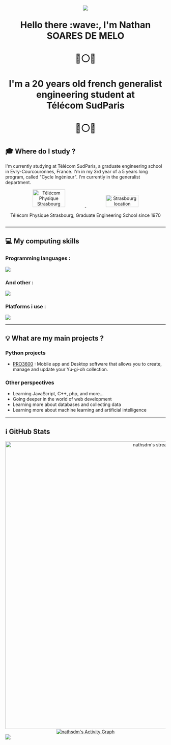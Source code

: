 <h1 align="center">
<img src="https://capsule-render.vercel.app/api?type=waving&color=gradient&height=115&section=header"/>
</p>Hello there :wave:, I'm <strong>Nathan SOARES DE MELO
<br><br>
🔵⚪🔴 <br><br> I'm a 20 years old french generalist engineering student at <br> <strong>Télécom SudParis</strong> <br><br> 🔵⚪🔴</strong></h1>

## :mortar_board: **Where do I study ?**

I'm currently studying at Télécom SudParis, a graduate engineering school in Evry-Courcouronnes, France. I'm in my 3rd year of a 5 years long program, called "Cycle Ingénieur". I'm currently in the generalist department.

<div align="center" style="display: flex; justify-content: center; align-items: center; flex-direction:row">
  <div style="flex: 1;">
    <a href="https://www.telecom-physique.fr/" target="_blank" rel="noreferrer">
      <img src="./images/TPS.jfif" alt="Télécom Physique Strasbourg" style="width: 45%;">
    </a><a href="https://www.strasbourg.eu/" target="_blank" rel="noreferrer">
      <img src="./images/strasbourg.png" alt="Strasbourg location" style="width: 45%;">
    </a>
    <p>Télécom Physique Strasbourg, Graduate Engineering School since 1970</p>
  </div>
</div>

---

## :computer: My computing skills

<div>
  <div>
    <h3>Programming languages :</h3>
    <p>
        <img src="https://skillicons.dev/icons?i=py,c,html,css,js,md,matlab,mysql,sqlite" />
    </p>
  </div>
  <div>
    <h3>And other :</h3>
    <p>
      <img src="https://skillicons.dev/icons?i=git,docker,arduino,selenium,cmake" />
    </p>
  </div>
  <div>
  <h3>Platforms i use :</h3>
    <p>
        <img src="https://skillicons.dev/icons?i=github,discord,bash,linux,raspberrypi,vscode" />
    </p>
  </div>
</div>

---

## :bulb: **What are my main projects ?**

### **Python projects**

* [PRO3600](https://github.com/nathsdm/PRO3600) : Mobile app and Desktop software that allows you to create, manage and update your Yu-gi-oh collection.

### **Other perspectives**

* Learning JavaScript, C++, php, and more...
* Going deeper in the world of web development
* Learning more about databases and collecting data
* Learning more about machine learning and artificial intelligence

---

## :information_source: GitHub Stats

<div align='center'>
  <a href="https://github.com/nathsdm">
  <img alt="nathsdm's streak" src="https://streak-stats.demolab.com/?user=nathsdm&theme=monokai-metallian&hide_border=true" width="900px"/>
  <img alt="nathsdm's Activity Graph" src="https://github-readme-activity-graph.cyclic.app/graph/?username=nathsdm&bg_color=1F222E&color=F8D866&line=F85D7F&point=FFFFFF&hide_border=true"/>
  </a>
</div>

<img src="https://capsule-render.vercel.app/api?type=waving&color=gradient&height=115&section=footer"/>
